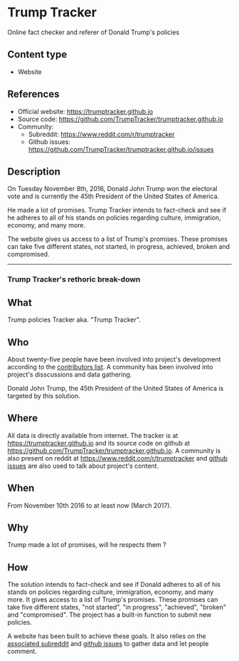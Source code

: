 # Trump Tracker
Online fact checker and referer of Donald Trump's policies

## Content type
- Website

## References
- Official website: https://trumptracker.github.io
- Source code: https://github.com/TrumpTracker/trumptracker.github.io
- Community:
  - Subreddit: https://www.reddit.com/r/trumptracker
  - Github issues: https://github.com/TrumpTracker/trumptracker.github.io/issues

## Description
On Tuesday November 8th, 2016, Donald John Trump won the electoral vote and is currently the 45th President of the United States of America.

He made a lot of promises. Trump Tracker intends to fact-check and see if he adheres to all of his stands on policies regarding culture, immigration, economy, and many more.

The website gives us access to a list of Trump's promises. These promises can take five different states, not started, in progress, achieved, broken and compromised.

---

### Trump Tracker's rethoric break-down

## What
Trump policies Tracker aka. "Trump Tracker".

## Who
About twenty-five people have been involved into project's development according to the [contributors list](https://github.com/TrumpTracker/trumptracker.github.io/graphs/contributors). A community has been involved into project's disscussions and data gathering.

Donald John Trump, the 45th President of the United States of America is targeted by this solution.

## Where
All data is directly available from internet. The tracker is at https://trumptracker.github.io and its source code on github at https://github.com/TrumpTracker/trumptracker.github.io. A community is also present on reddit at https://www.reddit.com/r/trumptracker  and [github issues](https://github.com/TrumpTracker/trumptracker.github.io/issues) are also used to talk about project's content.

## When
From November 10th 2016 to at least now (March 2017).

## Why
Trump made a lot of promises, will he respects them ?

## How
The solution intends to fact-check and see if Donald adheres to all of his stands on policies regarding culture, immigration, economy, and many more. It gives access to a list of Trump's promises. These promises can take five different states, "not started", "in progress", "achieved", "broken" and "compromised". The project has a built-in function to submit new policies.

A website has been built to achieve these goals. It also relies on the [associated subreddit](https://www.reddit.com/r/trumptracker) and [github issues](https://github.com/TrumpTracker/trumptracker.github.io/issues) to gather data and let people comment.

